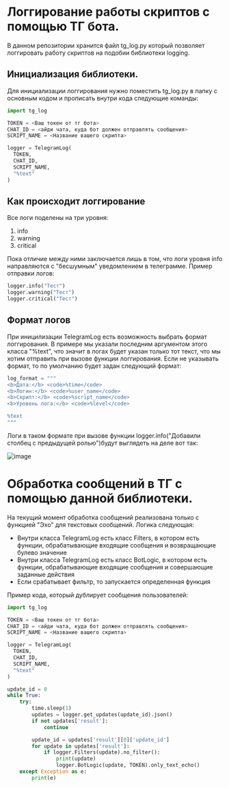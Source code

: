 # Логгирование работы скриптов с помощью ТГ бота.

В данном репозитории хранится файл tg_log.py который позволяет логгировать работу скриптов на подобии библиотеки logging. 

## Инициализация библиотеки. 
Для инициализации логгирования нужно поместить tg_log.py в папку с основным кодом и прописать внутри кода следующие команды:

``` Python
import tg_log

TOKEN = <Ваш токен от тг бота>
CHAT_ID = <айди чата, куда бот должен отправлять сообщения> 
SCRIPT_NAME = <Название вашего скрипта>

logger = TelegramLog(
  TOKEN,
  CHAT_ID,
  SCRIPT_NAME,
  "%text"
)
```

## Как происходит логгирование
Все логи поделены на три уровня:
1. info
2. warning 
3. critical


Пока отличие между ними заключается лишь в том, что логи уровня info направляются с "бесшумным" уведомлением в телеграмме. Пример отправки логов:
``` Python
logger.info("Тест")
logger.warning("Тест")
logger.critical("Тест")
```

## Формат логов
При иницилизации TelegramLog есть возможность выбрать формат логгирования. В примере мы указали последним аргументом этого класса "%text", что значит в логах будет указан только тот текст, что мы хотим отправить при вызове функции логгирования. Если не указывать формат, то по умолчанию будет задан следующий формат:
``` Python
log_format = """
<b>Дата:</b> <code>%time</code>
<b>Логин:</b> <code>%user_name</code>
<b>Скрипт:</b> <code>%script_name</code>
<b>Уровень лога:</b> <code>%level</code>

%text
"""
```
Логи в таком формате при вызове функции logger.info("Добавили столбец с предыдущей ролью")будут выглядеть на деле вот так:

![image](https://user-images.githubusercontent.com/97790147/153717772-34fd4c0f-583e-4939-8081-92a4d37cd14a.png)


# Обработка сообщений в ТГ с помощью данной библиотеки. 

На текущий момент обработка сообщений реализована только с функцией "Эхо" для текстовых сообщений. Логика следующая:
- Внутри класса TelegramLog есть класс Filters, в котором есть функции, обрабатывающие входящие сообщения и возвращающие булево значение
- Внутри класса TelegramLog есть класс BotLogic, в котором есть функции, обрабатывающие входящие сообщения и совершающие заданные действия
- Если срабатывает фильтр, то запускается определенная функция

Пример кода, который дублирует сообщения пользователей:
``` Python
import tg_log

TOKEN = <Ваш токен от тг бота>
CHAT_ID = <айди чата, куда бот должен отправлять сообщения> 
SCRIPT_NAME = <Название вашего скрипта>

logger = TelegramLog(
  TOKEN,
  CHAT_ID,
  SCRIPT_NAME,
  "%text"
)

update_id = 0
while True:
    try:
        time.sleep(1)
        updates = logger.get_updates(update_id).json()
        if not updates['result']:
            continue

        update_id = updates['result'][0]['update_id']
        for update in updates['result']:
            if logger.Filters(update).no_filter():
                print(update)
                logger.BotLogic(update, TOKEN).only_text_echo()
    except Exception as e:
        print(e)
```

